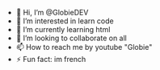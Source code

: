 - 👋 Hi, I’m @GlobieDEV
- 👀 I’m interested in learn code
- 🌱 I’m currently learning html
- 💞️ I’m looking to collaborate on all
- 📫 How to reach me by youtube "Globie"
- ⚡ Fun fact: im french

<!---
GlobieDEV/GlobieDEV is a ✨ special ✨ repository because its `README.md` (this file) appears on your GitHub profile.
You can click the Preview link to take a look at your changes.
--->

